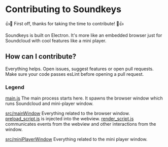 # Contributing to Soundkeys

:+1::tada: First off, thanks for taking the time to contribute! :tada::+1:

Soundkeys is built on Electron. It's more like an embedded browser just for Soundcloud with cool features like a mini player.

## How can I contribute? 

Everything helps. Open issues, suggest features or open pull requests. 
Make sure your code passes esLint before opening a pull request. 

### Legend  
[main.js](https://github.com/MSandeep96/SoundKeys/blob/master/main.js) The main process starts here. It spawns the browser window which runs 
Soundcloud and mini-player window.

[src/mainWindow](https://github.com/MSandeep96/SoundKeys/tree/master/src/mainWindow) Everything related to the browser window.
[preload_script.js](https://github.com/MSandeep96/SoundKeys/blob/master/src/mainWindow/preload_script.js) is injected into the webview.
[render_script.js](https://github.com/MSandeep96/SoundKeys/blob/master/src/mainWindow/render_script.js) communicates events from the webview and
other interactions from the window.

[src/miniPlayerWindow](https://github.com/MSandeep96/SoundKeys/tree/master/src/miniPlayerWindow) Everything related to the mini player window.

